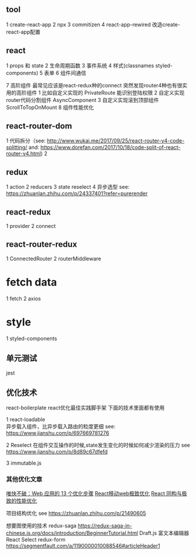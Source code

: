 ## tool 
  1 create-react-app
  2 npx
  3 commitizen
  4 react-app-rewired 改造create-react-app配置


## react
 1 props 和 state
 2 生命周期函数
 3 事件系统
 4 样式(classnames styled-components)
 5 表单
 6 组件间通信

 7 高阶组件
   最常见应该是react-redux种的connect 突然发现router4种也有很实用的高阶组件
   1 比如自定义实现的 PrivateRoute 能识别登陆权限
   2 自定义实现router代码分割组件 AsyncComponent
   3 自定义实现滚到顶部组件 ScrollToTopOnMount
 8 组件性能优化 



## react-router-dom
   1 代码拆分（see: http://www.wukai.me/2017/09/25/react-router-v4-code-splitting/
     and: https://www.dorefan.com/2017/10/18/code-split-of-react-router-v4.html)
   2 



## redux
1 action
2 reducers
3 state
reselect
 4  异步选型  see: https://zhuanlan.zhihu.com/p/24337401?refer=purerender


## react-redux
 1 provider
 2 connect



## react-router-redux
1 ConnectedRouter
2 routerMiddleware


# fetch data
 1 fetch
 2 axios


# style
1 styled-components

## 单元测试
  jest


## 优化技术
  react-boilerplate
   react优化最佳实践脚手架 下面的技术里面都有使用

 1 react-loadable  
   异步载入组件，比异步载入路由的粒度更细
   see: https://www.jianshu.com/p/697669781276

 2 Reselect
   在组件交互操作的时候,state发生变化的时候如何减少渲染的压力
   see https://www.jianshu.com/p/8d89c67dfefd

 3 immutable.js
 

  ### 其他优化文章
  [唯快不破：Web 应用的 13 个优化步骤](https://zhuanlan.zhihu.com/p/21417465)
  [React移动web极致优化](https://github.com/lcxfs1991/blog/issues/8)
  [React 同构与极致的性能优化](http://web.jobbole.com/93421/?utm_source=blog.jobbole.com&utm_medium=relatedPosts)

 项目结构优化
 see https://zhuanlan.zhihu.com/p/21490605

 想要图使用的技术
 redux-saga  https://redux-saga-in-chinese.js.org/docs/introduction/BeginnerTutorial.html
 Draft.js  富文本编辑器
 React Select
 redux-form  https://segmentfault.com/a/1190000010088546#articleHeader1


 